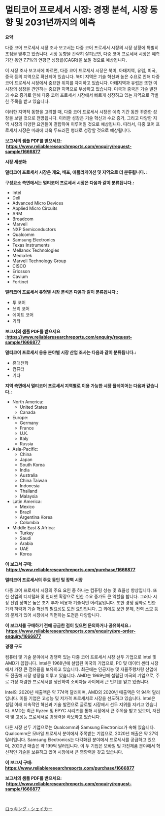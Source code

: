 <p><h1>멀티코어 프로세서 시장: 경쟁 분석, 시장 동향 및 2031년까지의 예측</h1></p><p><strong>요약</strong></p>
<p><p>다중 코어 프로세서 시장 조사 보고서는 다중 코어 프로세서 시장의 시장 상황에 특별히 초점을 맞추고 있습니다. 시장 동향을 간략히 살펴보면, 다중 코어 프로세서 시장은 예측 기간 동안 7.7%의 연평균 성장률(CAGR)을 보일 것으로 예상됩니다.</p><p>이 시장 조사 보고서에 따르면, 다중 코어 프로세서 시장은 북미, 아태지역, 유럽, 미국, 중국 등의 지역으로 확산되어 있습니다. 북미 지역은 기술 혁신과 높은 수요로 인해 다중 코어 프로세서 시장에서 중요한 위치를 차지하고 있습니다. 아태지역과 유럽은 또한 이 시장의 성장을 견인하는 중요한 지역으로 부상하고 있습니다. 미국과 중국은 기술 발전과 수요 증가로 인해 다중 코어 프로세서 시장에서 빠르게 성장하고 있는 지역으로 각별한 주목을 받고 있습니다.</p><p>이러한 지역적 동향을 고려할 때, 다중 코어 프로세서 시장은 예측 기간 동안 꾸준한 성장을 보일 것으로 전망됩니다. 이러한 성장은 기술 혁신과 수요 증가, 그리고 다양한 지역 시장의 다양한 요인들이 결합하여 이루어질 것으로 예상됩니다. 따라서, 다중 코어 프로세서 시장은 미래에 더욱 두드러진 형태로 성장할 것으로 예상됩니다.</p></p>
<p><strong>보고서의 샘플 PDF를 받으세요: &nbsp;<a href="https://www.reliableresearchreports.com/enquiry/request-sample/1666877">https://www.reliableresearchreports.com/enquiry/request-sample/1666877</a></strong></p>
<p><strong>시장 세분화:</strong></p>
<p><strong> 멀티코어 프로세서 시장은 개요, 배포, 애플리케이션 및 지역으로 더 분류됩니다. :</strong></p>
<p><strong>구성요소 측면에서는 멀티코어 프로세서 시장은 다음과 같이 분류됩니다.:</strong></p>
<p><ul><li>Intel</li><li>Dell</li><li>Advanced Micro Devices</li><li>Applied Micro Circuits</li><li>ARM</li><li>Broadcom</li><li>Marvell</li><li>NXP Semiconductors</li><li>Qualcomm</li><li>Samsung Electronics</li><li>Texas Instruments</li><li>Mellanox Technologies</li><li>MediaTek</li><li>Marvell Technology Group</li><li>CISCO</li><li>Ericsson</li><li>Cavium</li><li>Fortinet</li></ul></p>
<p><strong> 멀티코어 프로세서 유형별 시장 분석은 다음과 같이 분류됩니다.:</strong></p>
<p><ul><li>투 코어</li><li>쓰리 코어</li><li>에이트 코어</li><li>기타</li></ul></p>
<p><strong>보고서의 샘플 PDF를 받으세요 :<a href="https://www.reliableresearchreports.com/enquiry/request-sample/1666877">https://www.reliableresearchreports.com/enquiry/request-sample/1666877</a></strong></p>
<p><strong> 멀티코어 프로세서 응용 분야별 시장 산업 조사는 다음과 같이 분류됩니다.:</strong></p>
<p><ul><li>휴대전화</li><li>컴퓨터</li><li>기타</li></ul></p>
<p><strong>지역 측면에서 멀티코어 프로세서 지역별로 이용 가능한 시장 플레이어는 다음과 같습니다.:</strong></p>
<p><ul>
    <li>
        North America:
        <ul>
            <li>United States</li>
            <li>Canada</li>
        </ul>
    </li>
    <li>
        Europe:
        <ul>
            <li>Germany</li>
            <li>France</li>
            <li>U.K.</li>
            <li>Italy</li>
            <li>Russia</li>
        </ul>
    </li>
    <li>
        Asia-Pacific:
        <ul>
            <li>China</li>
            <li>Japan</li>
            <li>South Korea</li>
            <li>India</li>
            <li>Australia</li>
            <li>China Taiwan</li>
            <li>Indonesia</li>
            <li>Thailand</li>
            <li>Malaysia</li>
        </ul>
    </li>
    <li>
        Latin America:
        <ul>
            <li>Mexico</li>
            <li>Brazil</li>
            <li>Argentina Korea</li>
            <li>Colombia</li>
        </ul>
    </li>
    <li>
        Middle East & Africa:
        <ul>
            <li>Turkey</li>
            <li>Saudi</li>
            <li>Arabia</li>
            <li>UAE</li>
            <li>Korea</li>
        </ul>
    </li>
    </ul></p>
<p><strong>이 보고서 구매: &nbsp;<a href="https://www.reliableresearchreports.com/purchase/1666877">https://www.reliableresearchreports.com/purchase/1666877</a></strong></p>
<p><strong>멀티코어 프로세서의 주요 동인 및 장벽 시장</strong></p>
<p><p>다중 코어 프로세서 시장의 주요 요인 중 하나는 컴퓨팅 성능 및 효율성 향상입니다. 또한 산업의 디지털화 및 인터넷 확장으로 인한 수요 증가도 큰 역할을 합니다. 그러나 시장 진입 장벽은 높은 초기 투자 비용과 기술적인 어려움입니다. 또한 경쟁 심화로 인한 가격 하락과 기술 혁신의 필요성도 도전 요인입니다. 그 외에도 보안 문제, 전력 소모 등의 문제가 있어 시장에서 직면하는 도전은 다양합니다.</p></p>
<p><strong>이 보고서를 구매하기 전에 궁금한 점이 있으면 문의하거나 공유하세요.: &nbsp;<a href="https://www.reliableresearchreports.com/enquiry/pre-order-enquiry/1666877">https://www.reliableresearchreports.com/enquiry/pre-order-enquiry/1666877</a></strong></p>
<p><strong>경쟁 구도</strong></p>
<p><p>컴퓨터 및 기술 분야에서 경쟁력 있는 다중 코어 프로세서 시장 선두 기업으로 Intel 및 AMD가 꼽힙니다. Intel은 1968년에 설립된 미국의 기업으로, PC 및 데이터 센터 시장에서 가장 큰 점유율을 보유하고 있습니다. 최근에는 인공지능 및 자율주행차량 산업에도 진출해 시장 성장을 이루고 있습니다. AMD는 1969년에 설립된 미국의 기업으로, 주로 가장 저렴한 프로세서를 생산하여 소비자들 사이에서 큰 인기를 얻고 있습니다.</p><p>Intel의 2020년 매출액은 약 774억 달러이며, AMD의 2020년 매출액은 약 94억 달러입니다. 이들 기업은 고성능 및 저가격 프로세서로 시장을 선도하고 있습니다. Intel은 설립 이래 지속적인 혁신과 기술 발전으로 글로벌 시장에서 선두 지위를 지키고 있습니다. AMD는 최근 Ryzen 및 EPYC 시리즈를 통해 시장에서 큰 주목을 받고 있으며, 저전력 및 고성능 프로세서로 경쟁력을 확보하고 있습니다.</p><p>다른 시장 선두 기업으로는 Qualcomm과 Samsung Electronics가 속해 있습니다. Qualcomm은 모바일 프로세서 분야에서 주목받는 기업으로, 2020년 매출은 약 27억 달러입니다. Samsung Electronics는 다각화된 분야에서 프로세서를 공급하고 있으며, 2020년 매출은 약 199억 달러입니다. 이 두 기업은 모바일 및 가전제품 분야에서 혁신적인 기술을 보유하고 있어 시장에서 큰 영향력을 갖고 있습니다.</p></p>
<p><strong>이 보고서 구매: &nbsp; <a href="https://www.reliableresearchreports.com/purchase/1666877">https://www.reliableresearchreports.com/purchase/1666877</a></strong></p>
<p><strong>보고서의 샘플 PDF를 받으세요: &nbsp;<a href="https://www.reliableresearchreports.com/enquiry/request-sample/1666877">https://www.reliableresearchreports.com/enquiry/request-sample/1666877</a></strong><strong></strong></p>
<p>&nbsp;</p>
<p><p><a href="https://github.com/nemesis2824/Market-Research-Report-List-1/blob/main/156468815508.md">ロッキング・シェイカー</a></p></p>